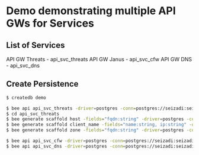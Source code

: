 # Demo demonstrating multiple API GWs for Services

## List of Services
API GW Threats - api_svc_threats
API GW Janus - api_svc_cfw
API GW DNS - api_svc_dns

## Create Persistence
```sh
$ createdb demo
```

```sh
$ bee api api_svc_threats -driver=postgres -conn=postgres://seizadi:seizadi@127.0.0.1:5432/demo?sslmode=disable
$ cd api_svc_threats
$ bee generate scaffold host -fields="fqdn:string" -driver=postgres -conn=postgres://seizadi:seizadi@127.0.0.1:5432/demo?sslmode=disable
$ bee generate scaffold client_name -fields="name:string, ip:string" -driver=postgres -conn=postgres://seizadi:seizadi@127.0.0.1:5432/demo?sslmode=disable
$ bee generate scaffold zone -fields="fqdn:string" -driver=postgres -conn=postgres://seizadi:seizadi@127.0.0.1:5432/demo?sslmode=disable

$ bee api api_svc_cfw -driver=postgres -conn=postgres://seizadi:seizadi@127.0.0.1:5432/demo?sslmode=disable
$ bee api api_svc_dns -driver=postgres -conn=postgres://seizadi:seizadi@127.0.0.1:5432/demo?sslmode=disable
```







